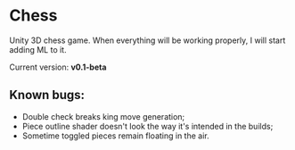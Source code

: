 # Chess
Unity 3D chess game. When everything will be working properly, I will start adding ML to it.

Current version: **v0.1-beta**

## Known bugs:
- Double check breaks king move generation;
- Piece outline shader doesn't look the way it's intended in the builds;
- Sometime toggled pieces remain floating in the air. 
